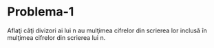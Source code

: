 # Problema-1
Aflaţi câţi divizori ai lui n au mulţimea cifrelor din scrierea lor inclusă în mulţimea cifrelor din scrierea lui n.
